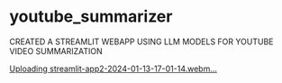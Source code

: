 # youtube_summarizer
CREATED A STREAMLIT WEBAPP USING LLM MODELS FOR YOUTUBE VIDEO SUMMARIZATION


[Uploading streamlit-app2-2024-01-13-17-01-14.webm…]()

